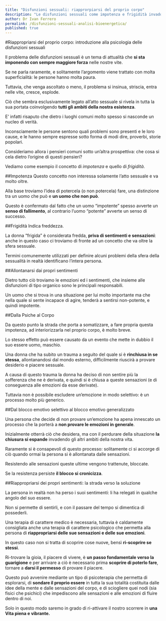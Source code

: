 ```yaml
---
title: "Disfunzioni sessuali: riapprorpiarsi del proprio corpo"
description: "Le disfunzioni sessuali come impotenza e frigidità invadono tutto il nostro Essere. Riappropriarsi del nostro Corpo è il passo fondamentale per riscoprire queste sensazioni a lungo dimenticate"
author: Dr Ivan Ferrero
permalink: /disfunzioni-sessuali-analisi-bioenergetica/
published: true
---
```


#Riappropriarsi del proprio corpo: introduzione alla psicologia delle disfunzioni sessuali

Il problema delle disfunzioni sessuali è un tema di attualità che **si sta imponendo con sempre maggiore forza** nelle nostre vite.

Se ne parla raramente, e solitamente l’argomento viene trattato con molta superficialità: le persone hanno molta paura.

Tuttavia, che venga ascoltato o meno, il problema si insinua, striscia, entra nelle vite, cresce, esplode.

Ciò che sembra esclusivamente legato all’atto sessuale si rivela in tutta la sua portata coinvolgendo **tutti gli ambiti della nostra esistenza**.

E’ infatti risaputo che dietro i luoghi comuni molto spesso si nasconde un nucleo di verità.

Inconsciamente le persone sentono quali problemi sono presenti e le loro cause, e le hanno sempre espresse sotto forma di modi dire, proverbi, storie popolari.

Consideriamo allora i pensieri comuni sotto un’altra prospettiva: che cosa si cela dietro l’origine di questi pensieri?

Vediamo come esempio il concetto di *impotenza* e quello di *frigidità*.

##Impotenza
Questo concetto non interessa solamente l’atto sessuale e va molto oltre.

Alla base troviamo l’idea di potercela (o non potercela) fare, una distinzione tra un uomo che può e **un uomo che non può**.

Questo è confermato dal fatto che un uomo “impotente” spesso avverte un **senso di fallimento**, al contrario l’uomo “potente” avverte un senso di successo.

##Frigidità
Indica freddezza.

La donna “frigida” è considerata fredda, **priva di sentimenti e sensazioni**: anche in questo caso ci troviamo di fronte ad un concetto che va oltre la sfera sessuale.

Termini comunemente utilizzati per definire alcuni problemi della sfera della sessualità in realtà identificano l’intera persona.

##Allontanarsi dai propri sentimenti

Dietro tutto ciò troviamo le emozioni ed i sentimenti, che insieme alle disfunzioni di tipo organico sono le principali responsabili.

Un uomo che si trova in una situazione per lui molto importante ma che nella quale si sente incapace di agire, tenderà a sentirsi non-potente, e quindi impotente.

##Dalla Psiche al Corpo

Da questo punto la strada che porta a somatizzare, a fare propria questa impotenza, ad interiorizzarla nel proprio corpo, è molto breve.

Lo stesso effetto può essere causato da un evento che mette in dubbio il suo essere uomo, maschio.

Una donna che ha subito un trauma a seguito del quale si è **rinchiusa in se stessa**, allontanandosi dal mondo esterno, difficilmente riuscirà a provare desiderio e piacere sessuale.

A causa di questo trauma la donna ha deciso di non sentire più la sofferenza che ne è derivata, e quindi si è chiusa a queste sensazioni (e di conseguenza alle emozioni da esse derivate).

Tuttavia non è possibile escludere un’emozione in modo selettivo: è un processo molto più generico.

##Dal blocco emotivo selettivo al blocco emotivo generalizzato

Una persona che decide di non provare un’emozione ha apena innescato un processo che la porterà a **non provare le emozioni in generale**.

Inizialmente otterrà ciò che desidera, ma con il perdurare della situazione **la chiusura si espande** invadendo gli altri ambiti della nostra vita.

Raramente si è consapevoli di questo processo: solitamente ci si accorge di ciò quando ormai la persona si è allontanata dalle sensazioni.

Resistendo alle sensazioni queste ultime vengono trattenute, bloccate.

Se la resistenza persiste **il blocco si cronicizza**.

##Riappropriarsi dei propri sentimenti: la strada verso la soluzione

La persona in realtà non ha perso i suoi sentimenti: li ha relegati in qualche angolo del suo essere.

Non si permette di sentirli, e con il passare del tempo si dimentica di possederli.

Una terapia di carattere medico è necessaria, tuttavia è caldamente consigliata anche una terapia di carattere psicologico che permetta alla persona di **riappropriarsi delle sue sensazioni e delle sue emozioni**.

In questo caso non si tratta di scoprire cose nuove, bensì **ri-scoprire se stessi**.

Ri-trovare la gioia, il piacere di vivere, è **un passo fondamentale verso la guarigione** e per arrivare a ciò è necessario prima **scoprire di poterlo fare**, tornare a **darsi il permesso** di provare il piacere.

Questo può avvenire mediante un tipo di psicoterapia che permetta di esplorarsi, di **sondare il proprio essere** in tutta la sua totalità costituita dalle idee della mente e dalle sensazioni del corpo, e di sciogliere quei nodi (sia fisici che psichici) che impediscono alle sensazioni e alle emozioni di fluire dentro di noi.

Solo in questo modo saremo in grado di ri-attivare il nostro scorrere in **una Vita piena e vibrante.**
